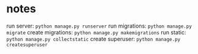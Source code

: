 # notes 

run server: `python manage.py runserver`
run migrations: `python manage.py migrate`
create migrations: `python manage.py makemigrations`
run static: `python manage.py collectstatic`
create superuser: `python manage.py createsuperuser`

